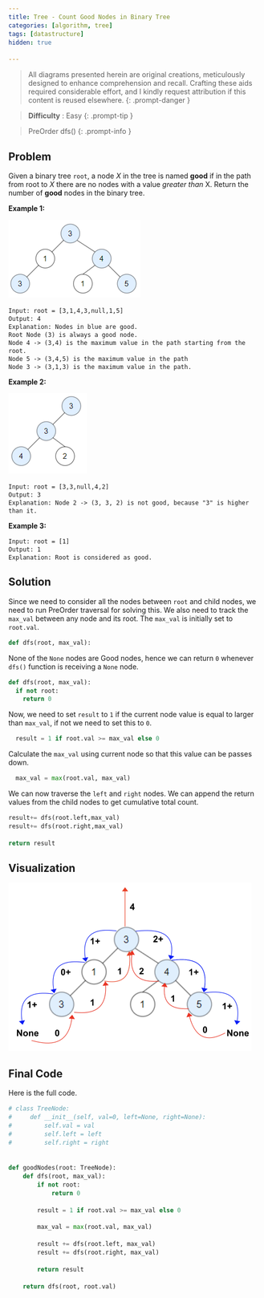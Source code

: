 ```yaml
---
title: Tree - Count Good Nodes in Binary Tree
categories: [algorithm, tree]
tags: [datastructure]
hidden: true

---
```


> All diagrams presented herein are original creations, meticulously designed to enhance comprehension and recall. Crafting these aids required considerable effort, and I kindly request attribution if this content is reused elsewhere.
{: .prompt-danger }

> **Difficulty** :  Easy
{: .prompt-tip }

> PreOrder dfs()
{: .prompt-info }

## Problem

Given a binary tree `root`, a node *X* in the tree is named **good** if in the path from root to *X* there are no nodes with a value *greater than* X. Return the number of **good** nodes in the binary tree.

**Example 1:**

<img src="../assets/img/test_sample_1.png" alt="addtwonumber1"  />

```
Input: root = [3,1,4,3,null,1,5]
Output: 4
Explanation: Nodes in blue are good.
Root Node (3) is always a good node.
Node 4 -> (3,4) is the maximum value in the path starting from the root.
Node 5 -> (3,4,5) is the maximum value in the path
Node 3 -> (3,1,3) is the maximum value in the path.
```

**Example 2:**

<img src="../assets/img/test_sample_2.png" alt="reverse_ex2"  />

```
Input: root = [3,3,null,4,2]
Output: 3
Explanation: Node 2 -> (3, 3, 2) is not good, because "3" is higher than it.
```

**Example 3:**

```
Input: root = [1]
Output: 1
Explanation: Root is considered as good.
```

## Solution

Since we need to consider all the nodes between `root` and child nodes, we need to run PreOrder traversal for solving this. We also need to track the `max_val` between any node and its root. The `max_val` is initially set to `root.val`.

```python
def dfs(root, max_val):
```

None of the `None` nodes are Good nodes, hence we can return `0` whenever `dfs()` function is receiving a `None` node.

```python
def dfs(root, max_val):
  if not root:
    return 0
```

Now, we need to set `result` to `1` if the current node value is equal to larger than `max_val`, if not we need to set this to `0`.

```python
  result = 1 if root.val >= max_val else 0
```

Calculate the `max_val` using current node so that this value can be passes down.

```python
  max_val = max(root.val, max_val)
```

We can now traverse the `left` and `right` nodes. We can append the return values from the child nodes to get cumulative total count.

```python
result+= dfs(root.left,max_val)
result+= dfs(root.right,max_val)

return result
```

## Visualization

<img src="../assets/img/image-20240409151455092.png" alt="image-20240409151455092" style="zoom:50%;" />

## Final Code

Here is the full code.

```python
# class TreeNode:
#     def __init__(self, val=0, left=None, right=None):
#         self.val = val
#         self.left = left
#         self.right = right


def goodNodes(root: TreeNode):
    def dfs(root, max_val):
        if not root:
            return 0

        result = 1 if root.val >= max_val else 0

        max_val = max(root.val, max_val)

        result += dfs(root.left, max_val)
        result += dfs(root.right, max_val)

        return result

    return dfs(root, root.val)
```


